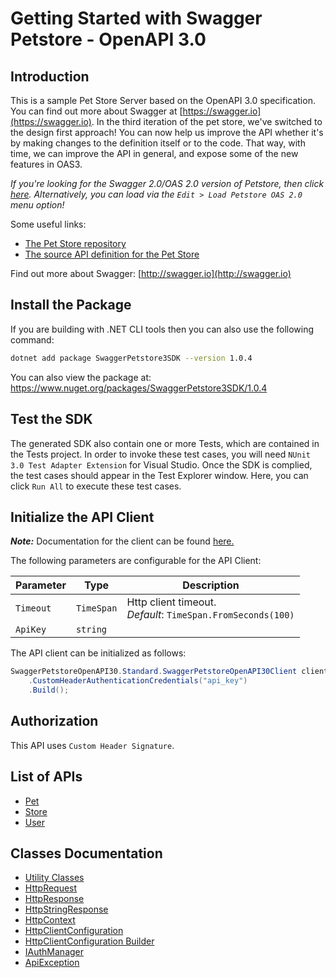 
# Getting Started with Swagger Petstore - OpenAPI 3.0

## Introduction

This is a sample Pet Store Server based on the OpenAPI 3.0 specification.  You can find out more about
Swagger at [https://swagger.io](https://swagger.io). In the third iteration of the pet store, we've switched to the design first approach!
You can now help us improve the API whether it's by making changes to the definition itself or to the code.
That way, with time, we can improve the API in general, and expose some of the new features in OAS3.

_If you're looking for the Swagger 2.0/OAS 2.0 version of Petstore, then click [here](https://editor.swagger.io/?url=https://petstore.swagger.io/v2/swagger.yaml). Alternatively, you can load via the `Edit > Load Petstore OAS 2.0` menu option!_

Some useful links:

- [The Pet Store repository](https://github.com/swagger-api/swagger-petstore)
- [The source API definition for the Pet Store](https://github.com/swagger-api/swagger-petstore/blob/master/src/main/resources/openapi.yaml)

Find out more about Swagger: [http://swagger.io](http://swagger.io)

## Install the Package

If you are building with .NET CLI tools then you can also use the following command:

```bash
dotnet add package SwaggerPetstore3SDK --version 1.0.4
```

You can also view the package at:
https://www.nuget.org/packages/SwaggerPetstore3SDK/1.0.4

## Test the SDK

The generated SDK also contain one or more Tests, which are contained in the Tests project. In order to invoke these test cases, you will need `NUnit 3.0 Test Adapter Extension` for Visual Studio. Once the SDK is complied, the test cases should appear in the Test Explorer window. Here, you can click `Run All` to execute these test cases.

## Initialize the API Client

**_Note:_** Documentation for the client can be found [here.](https://www.github.com/moizgillani/swagger-petstore-3-dotnet-sdk/tree/1.0.4/doc/client.md)

The following parameters are configurable for the API Client:

| Parameter | Type | Description |
|  --- | --- | --- |
| `Timeout` | `TimeSpan` | Http client timeout.<br>*Default*: `TimeSpan.FromSeconds(100)` |
| `ApiKey` | `string` |  |

The API client can be initialized as follows:

```csharp
SwaggerPetstoreOpenAPI30.Standard.SwaggerPetstoreOpenAPI30Client client = new SwaggerPetstoreOpenAPI30.Standard.SwaggerPetstoreOpenAPI30Client.Builder()
    .CustomHeaderAuthenticationCredentials("api_key")
    .Build();
```

## Authorization

This API uses `Custom Header Signature`.

## List of APIs

* [Pet](https://www.github.com/moizgillani/swagger-petstore-3-dotnet-sdk/tree/1.0.4/doc/controllers/pet.md)
* [Store](https://www.github.com/moizgillani/swagger-petstore-3-dotnet-sdk/tree/1.0.4/doc/controllers/store.md)
* [User](https://www.github.com/moizgillani/swagger-petstore-3-dotnet-sdk/tree/1.0.4/doc/controllers/user.md)

## Classes Documentation

* [Utility Classes](https://www.github.com/moizgillani/swagger-petstore-3-dotnet-sdk/tree/1.0.4/doc/utility-classes.md)
* [HttpRequest](https://www.github.com/moizgillani/swagger-petstore-3-dotnet-sdk/tree/1.0.4/doc/http-request.md)
* [HttpResponse](https://www.github.com/moizgillani/swagger-petstore-3-dotnet-sdk/tree/1.0.4/doc/http-response.md)
* [HttpStringResponse](https://www.github.com/moizgillani/swagger-petstore-3-dotnet-sdk/tree/1.0.4/doc/http-string-response.md)
* [HttpContext](https://www.github.com/moizgillani/swagger-petstore-3-dotnet-sdk/tree/1.0.4/doc/http-context.md)
* [HttpClientConfiguration](https://www.github.com/moizgillani/swagger-petstore-3-dotnet-sdk/tree/1.0.4/doc/http-client-configuration.md)
* [HttpClientConfiguration Builder](https://www.github.com/moizgillani/swagger-petstore-3-dotnet-sdk/tree/1.0.4/doc/http-client-configuration-builder.md)
* [IAuthManager](https://www.github.com/moizgillani/swagger-petstore-3-dotnet-sdk/tree/1.0.4/doc/i-auth-manager.md)
* [ApiException](https://www.github.com/moizgillani/swagger-petstore-3-dotnet-sdk/tree/1.0.4/doc/api-exception.md)

